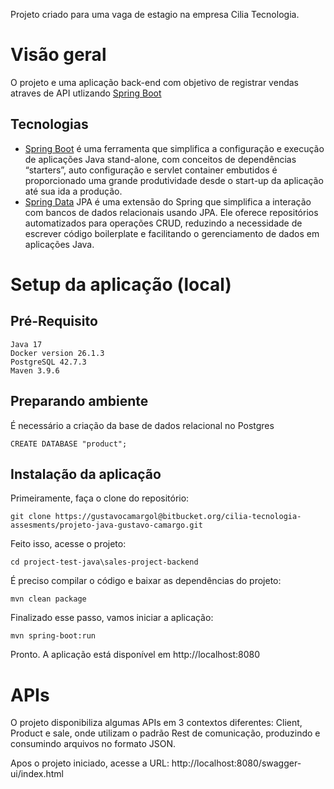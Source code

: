 Projeto criado para uma vaga de estagio na empresa Cilia Tecnologia.

# Visão geral

O projeto e uma aplicação back-end com objetivo de registrar vendas atraves de API utlizando  [Spring Boot](https://projects.spring.io/spring-boot)

## Tecnologias

- [Spring Boot](https://projects.spring.io/spring-boot) é uma ferramenta que simplifica a configuração e execução de aplicações Java stand-alone,  com conceitos de dependências “starters”, auto configuração e servlet container embutidos é proporcionado uma grande produtividade desde o start-up da aplicação até sua ida a produção.
- [Spring Data](https://spring.io/projects/spring-data-jpa) JPA é uma extensão do Spring que simplifica a interação com bancos de dados relacionais usando JPA. Ele oferece repositórios automatizados para operações CRUD, reduzindo a necessidade de escrever código boilerplate e facilitando o gerenciamento de dados em aplicações Java.

# Setup da aplicação (local)

## Pré-Requisito

```
Java 17
Docker version 26.1.3
PostgreSQL 42.7.3
Maven 3.9.6 
```

## Preparando ambiente

É necessário a criação da base de dados relacional no Postgres

```
CREATE DATABASE "product";
```

## Instalação da aplicação

Primeiramente, faça o clone do repositório:
```
git clone https://gustavocamargol@bitbucket.org/cilia-tecnologia-assesments/projeto-java-gustavo-camargo.git
```
Feito isso, acesse o projeto:
```
cd project-test-java\sales-project-backend
```
É preciso compilar o código e baixar as dependências do projeto:
```
mvn clean package
```
Finalizado esse passo, vamos iniciar a aplicação:
```
mvn spring-boot:run
```
Pronto. A aplicação está disponível em http://localhost:8080

# APIs

O projeto disponibiliza algumas APIs em 3 contextos diferentes: Client, Product e sale, onde utilizam o padrão Rest de comunicação, produzindo e consumindo arquivos no formato JSON.

Apos o projeto iniciado, acesse a URL: http://localhost:8080/swagger-ui/index.html 